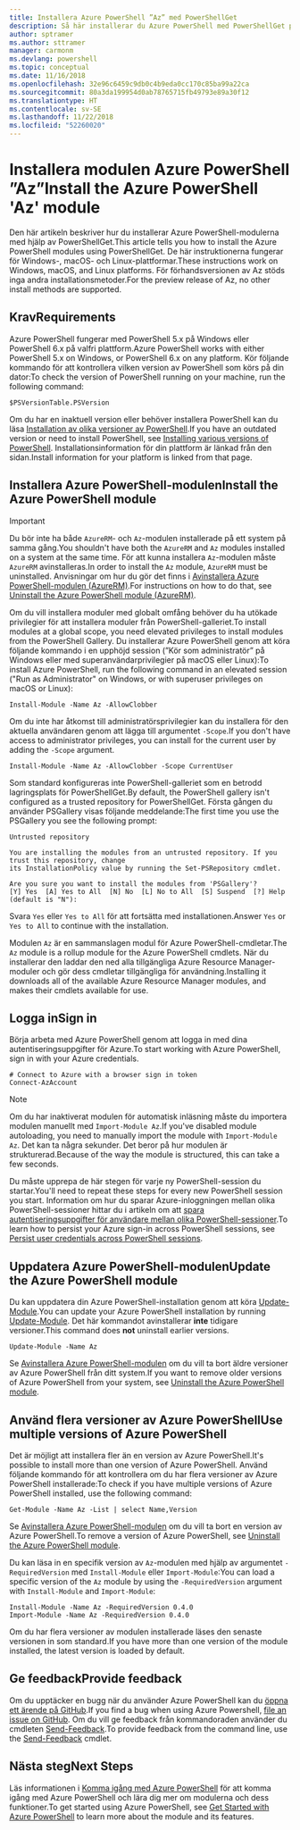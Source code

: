 ```yaml
---
title: Installera Azure PowerShell ”Az” med PowerShellGet
description: Så här installerar du Azure PowerShell med PowerShellGet på Windows, macOS och Linux.
author: sptramer
ms.author: sttramer
manager: carmonm
ms.devlang: powershell
ms.topic: conceptual
ms.date: 11/16/2018
ms.openlocfilehash: 32e96c6459c9db0c4b9eda0cc170c85ba99a22ca
ms.sourcegitcommit: 80a3da199954d0ab78765715fb49793e89a30f12
ms.translationtype: HT
ms.contentlocale: sv-SE
ms.lasthandoff: 11/22/2018
ms.locfileid: "52260020"
---
```

# <a name="install-the-azure-powershell-az-module"></a><span data-ttu-id="6c5c2-103">Installera modulen Azure PowerShell ”Az”</span><span class="sxs-lookup"><span data-stu-id="6c5c2-103">Install the Azure PowerShell 'Az' module</span></span>

<span data-ttu-id="6c5c2-104">Den här artikeln beskriver hur du installerar Azure PowerShell-modulerna med hjälp av PowerShellGet.</span><span class="sxs-lookup"><span data-stu-id="6c5c2-104">This article tells you how to install the Azure PowerShell modules using PowerShellGet.</span></span> <span data-ttu-id="6c5c2-105">De här instruktionerna fungerar för Windows-, macOS- och Linux-plattformar.</span><span class="sxs-lookup"><span data-stu-id="6c5c2-105">These instructions work on Windows, macOS, and Linux platforms.</span></span> <span data-ttu-id="6c5c2-106">För förhandsversionen av Az stöds inga andra installationsmetoder.</span><span class="sxs-lookup"><span data-stu-id="6c5c2-106">For the preview release of Az, no other install methods are supported.</span></span> 

## <a name="requirements"></a><span data-ttu-id="6c5c2-107">Krav</span><span class="sxs-lookup"><span data-stu-id="6c5c2-107">Requirements</span></span>

<span data-ttu-id="6c5c2-108">Azure PowerShell fungerar med PowerShell 5.x på Windows eller PowerShell 6.x på valfri plattform.</span><span class="sxs-lookup"><span data-stu-id="6c5c2-108">Azure PowerShell works with either PowerShell 5.x on Windows, or PowerShell 6.x on any platform.</span></span> <span data-ttu-id="6c5c2-109">Kör följande kommando för att kontrollera vilken version av PowerShell som körs på din dator:</span><span class="sxs-lookup"><span data-stu-id="6c5c2-109">To check the version of PowerShell running on your machine, run the following command:</span></span>

```powershell-interactive
$PSVersionTable.PSVersion
```

<span data-ttu-id="6c5c2-110">Om du har en inaktuell version eller behöver installera PowerShell kan du läsa [Installation av olika versioner av PowerShell](https://docs.microsoft.com/en-us/powershell/scripting/setup/installing-powershell?view=powershell-6).</span><span class="sxs-lookup"><span data-stu-id="6c5c2-110">If you have an outdated version or need to install PowerShell, see [Installing various versions of PowerShell](https://docs.microsoft.com/en-us/powershell/scripting/setup/installing-powershell?view=powershell-6).</span></span> <span data-ttu-id="6c5c2-111">Installationsinformation för din plattform är länkad från den sidan.</span><span class="sxs-lookup"><span data-stu-id="6c5c2-111">Install information for your platform is linked from that page.</span></span>

## <a name="install-the-azure-powershell-module"></a><span data-ttu-id="6c5c2-112">Installera Azure PowerShell-modulen</span><span class="sxs-lookup"><span data-stu-id="6c5c2-112">Install the Azure PowerShell module</span></span>

> [!IMPORTANT]
>
> <span data-ttu-id="6c5c2-113">Du bör inte ha både `AzureRM`- och `Az`-modulen installerade på ett system på samma gång.</span><span class="sxs-lookup"><span data-stu-id="6c5c2-113">You shouldn't have both the `AzureRM` and `Az` modules installed on a system at the same time.</span></span> <span data-ttu-id="6c5c2-114">För att kunna installera `Az`-modulen måste `AzureRM` avinstalleras.</span><span class="sxs-lookup"><span data-stu-id="6c5c2-114">In order to install the `Az` module, `AzureRM` must be uninstalled.</span></span> <span data-ttu-id="6c5c2-115">Anvisningar om hur du gör det finns i [Avinstallera Azure PowerShell-modulen (AzureRM)](uninstall-azurerm-ps.md).</span><span class="sxs-lookup"><span data-stu-id="6c5c2-115">For instructions on how to do that, see [Uninstall the Azure PowerShell module (AzureRM)](uninstall-azurerm-ps.md).</span></span>

<span data-ttu-id="6c5c2-116">Om du vill installera moduler med globalt omfång behöver du ha utökade privilegier för att installera moduler från PowerShell-galleriet.</span><span class="sxs-lookup"><span data-stu-id="6c5c2-116">To install modules at a global scope, you need elevated privileges to install modules from the PowerShell Gallery.</span></span> <span data-ttu-id="6c5c2-117">Du installerar Azure PowerShell genom att köra följande kommando i en upphöjd session (”Kör som administratör” på Windows eller med superanvändarprivilegier på macOS eller Linux):</span><span class="sxs-lookup"><span data-stu-id="6c5c2-117">To install Azure PowerShell, run the following command in an elevated session ("Run as Administrator" on Windows, or with superuser privileges on macOS or Linux):</span></span>

```powershell-interactive
Install-Module -Name Az -AllowClobber
```

<span data-ttu-id="6c5c2-118">Om du inte har åtkomst till administratörsprivilegier kan du installera för den aktuella användaren genom att lägga till argumentet `-Scope`.</span><span class="sxs-lookup"><span data-stu-id="6c5c2-118">If you don't have access to administrator privileges, you can install for the current user by adding the `-Scope` argument.</span></span>

```powershell-interactive
Install-Module -Name Az -AllowClobber -Scope CurrentUser
```

<span data-ttu-id="6c5c2-119">Som standard konfigureras inte PowerShell-galleriet som en betrodd lagringsplats för PowerShellGet.</span><span class="sxs-lookup"><span data-stu-id="6c5c2-119">By default, the PowerShell gallery isn't configured as a trusted repository for PowerShellGet.</span></span> <span data-ttu-id="6c5c2-120">Första gången du använder PSGallery visas följande meddelande:</span><span class="sxs-lookup"><span data-stu-id="6c5c2-120">The first time you use the PSGallery you see the following prompt:</span></span>

```output
Untrusted repository

You are installing the modules from an untrusted repository. If you trust this repository, change
its InstallationPolicy value by running the Set-PSRepository cmdlet.

Are you sure you want to install the modules from 'PSGallery'?
[Y] Yes  [A] Yes to All  [N] No  [L] No to All  [S] Suspend  [?] Help (default is "N"):
```

<span data-ttu-id="6c5c2-121">Svara `Yes` eller `Yes to All` för att fortsätta med installationen.</span><span class="sxs-lookup"><span data-stu-id="6c5c2-121">Answer `Yes` or `Yes to All` to continue with the installation.</span></span>

<span data-ttu-id="6c5c2-122">Modulen `Az` är en sammanslagen modul för Azure PowerShell-cmdletar.</span><span class="sxs-lookup"><span data-stu-id="6c5c2-122">The `Az` module is a rollup module for the Azure PowerShell cmdlets.</span></span> <span data-ttu-id="6c5c2-123">När du installerar den laddar den ned alla tillgängliga Azure Resource Manager-moduler och gör dess cmdletar tillgängliga för användning.</span><span class="sxs-lookup"><span data-stu-id="6c5c2-123">Installing it downloads all of the available Azure Resource Manager modules, and makes their cmdlets available for use.</span></span>

## <a name="sign-in"></a><span data-ttu-id="6c5c2-124">Logga in</span><span class="sxs-lookup"><span data-stu-id="6c5c2-124">Sign in</span></span>

<span data-ttu-id="6c5c2-125">Börja arbeta med Azure PowerShell genom att logga in med dina autentiseringsuppgifter för Azure.</span><span class="sxs-lookup"><span data-stu-id="6c5c2-125">To start working with Azure PowerShell, sign in with your Azure credentials.</span></span>

```powershell-interactive
# Connect to Azure with a browser sign in token
Connect-AzAccount
```

> [!NOTE]
>
> <span data-ttu-id="6c5c2-126">Om du har inaktiverat modulen för automatisk inläsning måste du importera modulen manuellt med `Import-Module Az`.</span><span class="sxs-lookup"><span data-stu-id="6c5c2-126">If you've disabled module autoloading, you need to manually import the module with `Import-Module Az`.</span></span> <span data-ttu-id="6c5c2-127">Det kan ta några sekunder. Det beror på hur modulen är strukturerad.</span><span class="sxs-lookup"><span data-stu-id="6c5c2-127">Because of the way the module is structured, this can take a few seconds.</span></span>

<span data-ttu-id="6c5c2-128">Du måste upprepa de här stegen för varje ny PowerShell-session du startar.</span><span class="sxs-lookup"><span data-stu-id="6c5c2-128">You'll need to repeat these steps for every new PowerShell session you start.</span></span> <span data-ttu-id="6c5c2-129">Information om hur du sparar Azure-inloggningen mellan olika PowerShell-sessioner hittar du i artikeln om att [spara autentiseringsuppgifter för användare mellan olika PowerShell-sessioner](context-persistence.md).</span><span class="sxs-lookup"><span data-stu-id="6c5c2-129">To learn how to persist your Azure sign-in across PowerShell sessions, see [Persist user credentials across PowerShell sessions](context-persistence.md).</span></span>

## <a name="update-the-azure-powershell-module"></a><span data-ttu-id="6c5c2-130">Uppdatera Azure PowerShell-modulen</span><span class="sxs-lookup"><span data-stu-id="6c5c2-130">Update the Azure PowerShell module</span></span>

<span data-ttu-id="6c5c2-131">Du kan uppdatera din Azure PowerShell-installation genom att köra [Update-Module](/powershell/module/powershellget/update-module).</span><span class="sxs-lookup"><span data-stu-id="6c5c2-131">You can update your Azure PowerShell installation by running [Update-Module](/powershell/module/powershellget/update-module).</span></span> <span data-ttu-id="6c5c2-132">Det här kommandot avinstallerar __inte__ tidigare versioner.</span><span class="sxs-lookup"><span data-stu-id="6c5c2-132">This command does __not__ uninstall earlier versions.</span></span>

```powershell-interactive
Update-Module -Name Az
```

<span data-ttu-id="6c5c2-133">Se [Avinstallera Azure PowerShell-modulen](uninstall-azurerm-ps.md) om du vill ta bort äldre versioner av Azure PowerShell från ditt system.</span><span class="sxs-lookup"><span data-stu-id="6c5c2-133">If you want to remove older versions of Azure PowerShell from your system, see [Uninstall the Azure PowerShell module](uninstall-azurerm-ps.md).</span></span>

## <a name="use-multiple-versions-of-azure-powershell"></a><span data-ttu-id="6c5c2-134">Använd flera versioner av Azure PowerShell</span><span class="sxs-lookup"><span data-stu-id="6c5c2-134">Use multiple versions of Azure PowerShell</span></span>

<span data-ttu-id="6c5c2-135">Det är möjligt att installera fler än en version av Azure PowerShell.</span><span class="sxs-lookup"><span data-stu-id="6c5c2-135">It's possible to install more than one version of Azure PowerShell.</span></span> <span data-ttu-id="6c5c2-136">Använd följande kommando för att kontrollera om du har flera versioner av Azure PowerShell installerade:</span><span class="sxs-lookup"><span data-stu-id="6c5c2-136">To check if you have multiple versions of Azure PowerShell installed, use the following command:</span></span>

```powershell-interactive
Get-Module -Name Az -List | select Name,Version
```

<span data-ttu-id="6c5c2-137">Se [Avinstallera Azure PowerShell-modulen](uninstall-azurerm-ps.md) om du vill ta bort en version av Azure PowerShell.</span><span class="sxs-lookup"><span data-stu-id="6c5c2-137">To remove a version of Azure PowerShell, see [Uninstall the Azure PowerShell module](uninstall-azurerm-ps.md).</span></span>

<span data-ttu-id="6c5c2-138">Du kan läsa in en specifik version av `Az`-modulen med hjälp av argumentet `-RequiredVersion` med `Install-Module` eller `Import-Module`:</span><span class="sxs-lookup"><span data-stu-id="6c5c2-138">You can load a specific version of the `Az` module by using the `-RequiredVersion` argument with `Install-Module` and `Import-Module`:</span></span>

```powershell-interactive
Install-Module -Name Az -RequiredVersion 0.4.0
Import-Module -Name Az -RequiredVersion 0.4.0
```

<span data-ttu-id="6c5c2-139">Om du har flera versioner av modulen installerade läses den senaste versionen in som standard.</span><span class="sxs-lookup"><span data-stu-id="6c5c2-139">If you have more than one version of the module installed, the latest version is loaded by default.</span></span>

## <a name="provide-feedback"></a><span data-ttu-id="6c5c2-140">Ge feedback</span><span class="sxs-lookup"><span data-stu-id="6c5c2-140">Provide feedback</span></span>

<span data-ttu-id="6c5c2-141">Om du upptäcker en bugg när du använder Azure PowerShell kan du [öppna ett ärende på GitHub](https://github.com/Azure/azure-powershell/issues).</span><span class="sxs-lookup"><span data-stu-id="6c5c2-141">If you find a bug when using Azure Powershell, [file an issue on GitHub](https://github.com/Azure/azure-powershell/issues).</span></span>
<span data-ttu-id="6c5c2-142">Om du vill ge feedback från kommandoraden använder du cmdleten [Send-Feedback](/powershell/module/az.profile/send-feedback).</span><span class="sxs-lookup"><span data-stu-id="6c5c2-142">To provide feedback from the command line, use the [Send-Feedback](/powershell/module/az.profile/send-feedback) cmdlet.</span></span>

## <a name="next-steps"></a><span data-ttu-id="6c5c2-143">Nästa steg</span><span class="sxs-lookup"><span data-stu-id="6c5c2-143">Next Steps</span></span>

<span data-ttu-id="6c5c2-144">Läs informationen i [Komma igång med Azure PowerShell](get-started-azureps.md) för att komma igång med Azure PowerShell och lära dig mer om modulerna och dess funktioner.</span><span class="sxs-lookup"><span data-stu-id="6c5c2-144">To get started using Azure PowerShell, see [Get Started with Azure PowerShell](get-started-azureps.md) to learn more about the module and its features.</span></span>
